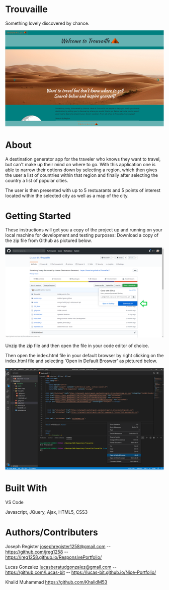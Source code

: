 # Trouvaille
Something lovely discovered by chance.


![](Trouvaille-screenshot.png)


# About
A destination generator app for the traveler who knows they want to travel, but can't make up their mind on where to go. 
With this application one is able to narrow their options down by selecting a region, which then gives the user a list of countries within that region and finally after selecting the country a list of popular cities. 


The user is then presented with up to 5 restuarants and 5 points of interest located within the selected city as well as a map of the city.

# Getting Started
These instructions will get you a copy of the project up and running on your local machine for development and testing purposes: Download a copy of the zip file from Github as pictured below. 


![](trouvaille-zip-download-example.png)

Unzip the zip file and then open the file in your code editor of choice.


Then open the index.html file in your default browser by right clicking on the index.html file and selecting 'Open in Default Broswer' as pictured below.

![](trouvaille-open-browser.png)



# Built With
VS Code

Javascript, JQuery, Ajax, HTML5, CSS3

# Authors/Contributers 

Joseph Register josephregister1258@gmail.com -- https://github.com/jreg1258 -- https://jreg1258.github.io/ResponsivePortfolio/

Lucas Gonzalez lucasberatudgonzalez@gmail.com -- https://github.com/Lucas-bit -- https://lucas-bit.github.io/Nice-Portfolio/

Khalid Muhammad https://github.com/KhalidM53
